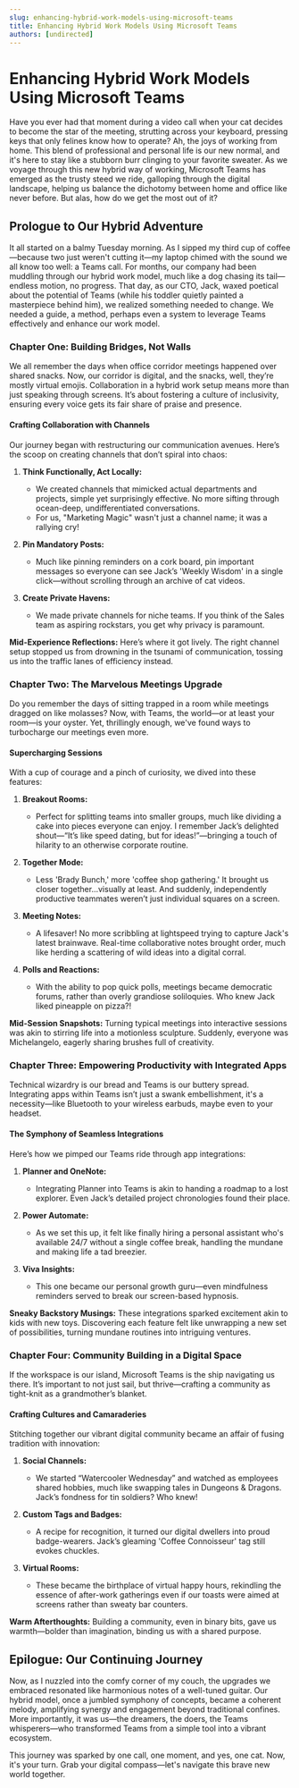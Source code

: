 ```yaml
---
slug: enhancing-hybrid-work-models-using-microsoft-teams
title: Enhancing Hybrid Work Models Using Microsoft Teams
authors: [undirected]
---
```



# Enhancing Hybrid Work Models Using Microsoft Teams

Have you ever had that moment during a video call when your cat decides to become the star of the meeting, strutting across your keyboard, pressing keys that only felines know how to operate? Ah, the joys of working from home. This blend of professional and personal life is our new normal, and it's here to stay like a stubborn burr clinging to your favorite sweater. As we voyage through this new hybrid way of working, Microsoft Teams has emerged as the trusty steed we ride, galloping through the digital landscape, helping us balance the dichotomy between home and office like never before. But alas, how do we get the most out of it?

## Prologue to Our Hybrid Adventure

It all started on a balmy Tuesday morning. As I sipped my third cup of coffee—because two just weren't cutting it—my laptop chimed with the sound we all know too well: a Teams call. For months, our company had been muddling through our hybrid work model, much like a dog chasing its tail—endless motion, no progress. That day, as our CTO, Jack, waxed poetical about the potential of Teams (while his toddler quietly painted a masterpiece behind him), we realized something needed to change. We needed a guide, a method, perhaps even a system to leverage Teams effectively and enhance our work model.

### Chapter One: Building Bridges, Not Walls

We all remember the days when office corridor meetings happened over shared snacks. Now, our corridor is digital, and the snacks, well, they’re mostly virtual emojis. Collaboration in a hybrid work setup means more than just speaking through screens. It’s about fostering a culture of inclusivity, ensuring every voice gets its fair share of praise and presence. 

#### Crafting Collaboration with Channels

Our journey began with restructuring our communication avenues. Here’s the scoop on creating channels that don’t spiral into chaos:

1. **Think Functionally, Act Locally:**
   - We created channels that mimicked actual departments and projects, simple yet surprisingly effective. No more sifting through ocean-deep, undifferentiated conversations.
   - For us, "Marketing Magic" wasn't just a channel name; it was a rallying cry!

2. **Pin Mandatory Posts:**
   - Much like pinning reminders on a cork board, pin important messages so everyone can see Jack’s 'Weekly Wisdom' in a single click—without scrolling through an archive of cat videos.

3. **Create Private Havens:**
   - We made private channels for niche teams. If you think of the Sales team as aspiring rockstars, you get why privacy is paramount. 

**Mid-Experience Reflections:** Here’s where it got lively. The right channel setup stopped us from drowning in the tsunami of communication, tossing us into the traffic lanes of efficiency instead.

### Chapter Two: The Marvelous Meetings Upgrade

Do you remember the days of sitting trapped in a room while meetings dragged on like molasses? Now, with Teams, the world—or at least your room—is your oyster. Yet, thrillingly enough, we've found ways to turbocharge our meetings even more.

#### Supercharging Sessions

With a cup of courage and a pinch of curiosity, we dived into these features:

1. **Breakout Rooms:**
   - Perfect for splitting teams into smaller groups, much like dividing a cake into pieces everyone can enjoy. I remember Jack’s delighted shout—“It’s like speed dating, but for ideas!”—bringing a touch of hilarity to an otherwise corporate routine. 

2. **Together Mode:**
   - Less 'Brady Bunch,' more 'coffee shop gathering.' It brought us closer together...visually at least. And suddenly, independently productive teammates weren’t just individual squares on a screen.

3. **Meeting Notes:**
   - A lifesaver! No more scribbling at lightspeed trying to capture Jack's latest brainwave. Real-time collaborative notes brought order, much like herding a scattering of wild ideas into a digital corral.

4. **Polls and Reactions:**
   - With the ability to pop quick polls, meetings became democratic forums, rather than overly grandiose soliloquies. Who knew Jack liked pineapple on pizza?!

**Mid-Session Snapshots:** Turning typical meetings into interactive sessions was akin to stirring life into a motionless sculpture. Suddenly, everyone was Michelangelo, eagerly sharing brushes full of creativity.

### Chapter Three: Empowering Productivity with Integrated Apps

Technical wizardry is our bread and Teams is our buttery spread. Integrating apps within Teams isn’t just a swank embellishment, it's a necessity—like Bluetooth to your wireless earbuds, maybe even to your headset.

#### The Symphony of Seamless Integrations

Here’s how we pimped our Teams ride through app integrations:

1. **Planner and OneNote:**
   - Integrating Planner into Teams is akin to handing a roadmap to a lost explorer. Even Jack’s detailed project chronologies found their place.

2. **Power Automate:**
   - As we set this up, it felt like finally hiring a personal assistant who's available 24/7 without a single coffee break, handling the mundane and making life a tad breezier.

3. **Viva Insights:**
   - This one became our personal growth guru—even mindfulness reminders served to break our screen-based hypnosis.

**Sneaky Backstory Musings:** These integrations sparked excitement akin to kids with new toys. Discovering each feature felt like unwrapping a new set of possibilities, turning mundane routines into intriguing ventures.

### Chapter Four: Community Building in a Digital Space

If the workspace is our island, Microsoft Teams is the ship navigating us there. It’s important to not just sail, but thrive—crafting a community as tight-knit as a grandmother’s blanket.

#### Crafting Cultures and Camaraderies

Stitching together our vibrant digital community became an affair of fusing tradition with innovation:

1. **Social Channels:**
   - We started “Watercooler Wednesday” and watched as employees shared hobbies, much like swapping tales in Dungeons & Dragons. Jack’s fondness for tin soldiers? Who knew!

2. **Custom Tags and Badges:**
   - A recipe for recognition, it turned our digital dwellers into proud badge-wearers. Jack’s gleaming 'Coffee Connoisseur' tag still evokes chuckles.

3. **Virtual Rooms:**
   - These became the birthplace of virtual happy hours, rekindling the essence of after-work gatherings even if our toasts were aimed at screens rather than sweaty bar counters.

**Warm Afterthoughts:** Building a community, even in binary bits, gave us warmth—bolder than imagination, binding us with a shared purpose.

## Epilogue: Our Continuing Journey

Now, as I nuzzled into the comfy corner of my couch, the upgrades we embraced resonated like harmonious notes of a well-tuned guitar. Our hybrid model, once a jumbled symphony of concepts, became a coherent melody, amplifying synergy and engagement beyond traditional confines. More importantly, it was us—the dreamers, the doers, the Teams whisperers—who transformed Teams from a simple tool into a vibrant ecosystem.

This journey was sparked by one call, one moment, and yes, one cat. Now, it's your turn. Grab your digital compass—let's navigate this brave new world together.